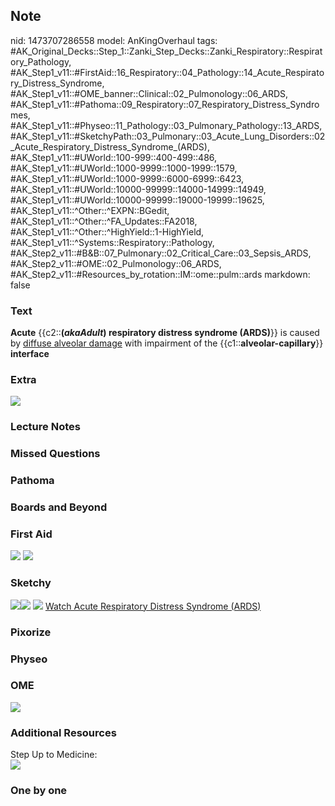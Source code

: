 ## Note
nid: 1473707286558
model: AnKingOverhaul
tags: #AK_Original_Decks::Step_1::Zanki_Step_Decks::Zanki_Respiratory::Respiratory_Pathology, #AK_Step1_v11::#FirstAid::16_Respiratory::04_Pathology::14_Acute_Respiratory_Distress_Syndrome, #AK_Step1_v11::#OME_banner::Clinical::02_Pulmonology::06_ARDS, #AK_Step1_v11::#Pathoma::09_Respiratory::07_Respiratory_Distress_Syndromes, #AK_Step1_v11::#Physeo::11_Pathology::03_Pulmonary_Pathology::13_ARDS, #AK_Step1_v11::#SketchyPath::03_Pulmonary::03_Acute_Lung_Disorders::02_Acute_Respiratory_Distress_Syndrome_(ARDS), #AK_Step1_v11::#UWorld::100-999::400-499::486, #AK_Step1_v11::#UWorld::1000-9999::1000-1999::1579, #AK_Step1_v11::#UWorld::1000-9999::6000-6999::6423, #AK_Step1_v11::#UWorld::10000-99999::14000-14999::14949, #AK_Step1_v11::#UWorld::10000-99999::19000-19999::19625, #AK_Step1_v11::^Other::^EXPN::BGedit, #AK_Step1_v11::^Other::^FA_Updates::FA2018, #AK_Step1_v11::^Other::^HighYield::1-HighYield, #AK_Step1_v11::^Systems::Respiratory::Pathology, #AK_Step2_v11::#B&B::07_Pulmonary::02_Critical_Care::03_Sepsis_ARDS, #AK_Step2_v11::#OME::02_Pulmonology::06_ARDS, #AK_Step2_v11::#Resources_by_rotation::IM::ome::pulm::ards
markdown: false

### Text
<div>
  <b>Acute</b> {{c2::<b>(</b><i style=
  "font-weight: bold;">aka</i><i style=
  "font-weight: bold;">Adult</i><b>) respiratory distress syndrome
  (ARDS)</b>}} is caused by <u>diffuse alveolar damage</u> with
  impairment of the {{c1::<b>alveolar-capillary</b>}}
  <b>interface</b>
</div>

### Extra
<div><img src="paste-98792837743033.jpg"></div>

### Lecture Notes


### Missed Questions


### Pathoma


### Boards and Beyond


### First Aid
<img src="tmpP71siJ.png"> <img src="tmp_vhk7z.png">

### Sketchy
<img src=
"Screen%20Shot%202019-12-27%20at%202.08.13%20PM.JPG"><img src=
"Screen%20Shot%202019-12-27%20at%202.08.25%20PM.JPG"> <img src=
"Screen%20Shot%202019-12-29%20at%2011.25.30%20AM.JPG"> <a href=
"https://dashboard.sketchy.com/study/medical/courses/medical-pathophysiology/units/medical-pathophysiology-pulmonary/videos/medical-pathophysiology-pulmonary-acute-lung-disorders-acute-respiratory-distress-syndrome-ards?utm_source=anki&utm_medium=partnership&utm_campaign=february_update&utm_content=medical">
Watch Acute Respiratory Distress Syndrome (ARDS)</a>

### Pixorize


### Physeo


### OME
<div class="ome-widget">
  <a href=
  "https://onlinemeded.org/spa/pulmonology/ards/acquire?ref=anki"><img src="_OME_AnkiFlashcards_Lesson_6.png"></a>
</div>

### Additional Resources
<div>
  Step Up to Medicine:
</div>
<div><img src="paste-757035230560576.jpg"></div>

### One by one

